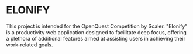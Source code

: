 # ELONIFY
This project is intended for the OpenQuest Competition by Scaler. "Elonify" is a productivity web application designed to facilitate deep focus, offering a plethora of additional features aimed at assisting users in achieving their work-related goals.

